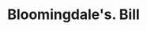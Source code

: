 ---
doi: 10.7916/D8NW0W9P
date_other: '1890'
date_other_textual: 1890-1899
form: printed ephemera
genre:
- Invoices
name:
- Bloomingdale's
object_in_context_url: https://biggert.cul.columbia.edu/items/view/ave_biggert_00958
subject_hierarchical_geographic:
- New York, New York, United States
subject_name:
- Bloomingdale's
title: Bloomingdale's. Bill
sort_title: Bloomingdale's. Bill
call_number: ave_biggert_00958
coordinates:
- 40.71277777777778,-74.00583333333333
pid: ave_biggert_00958
identifiers: ave_biggert_00958
permalink: /biggert/ave_biggert_00958/
layout: iiif-image-page
---